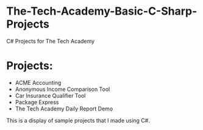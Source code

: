 # The-Tech-Academy-Basic-C-Sharp-Projects

C# Projects for The Tech Academy

# Projects:
* ACME Accounting
* Anonymous Income Comparison Tool
* Car Insurance Qualifier Tool
* Package Express
* The Tech Academy Daily Report Demo


This is a display of sample projects that I made using C#.
